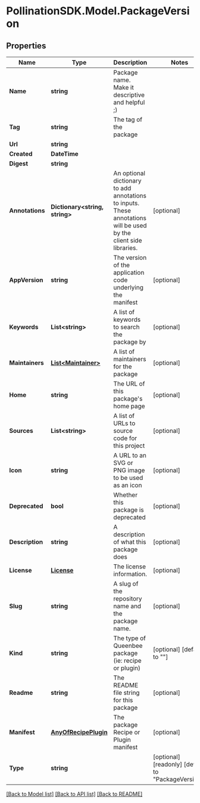 
# PollinationSDK.Model.PackageVersion

## Properties

Name | Type | Description | Notes
------------ | ------------- | ------------- | -------------
**Name** | **string** | Package name. Make it descriptive and helpful ;) | 
**Tag** | **string** | The tag of the package | 
**Url** | **string** |  | 
**Created** | **DateTime** |  | 
**Digest** | **string** |  | 
**Annotations** | **Dictionary&lt;string, string&gt;** | An optional dictionary to add annotations to inputs. These annotations will be used by the client side libraries. | [optional] 
**AppVersion** | **string** | The version of the application code underlying the manifest | [optional] 
**Keywords** | **List&lt;string&gt;** | A list of keywords to search the package by | [optional] 
**Maintainers** | [**List&lt;Maintainer&gt;**](Maintainer.md) | A list of maintainers for the package | [optional] 
**Home** | **string** | The URL of this package&#39;s home page | [optional] 
**Sources** | **List&lt;string&gt;** | A list of URLs to source code for this project | [optional] 
**Icon** | **string** | A URL to an SVG or PNG image to be used as an icon | [optional] 
**Deprecated** | **bool** | Whether this package is deprecated | [optional] 
**Description** | **string** | A description of what this package does | [optional] 
**License** | [**License**](License.md) | The license information. | [optional] 
**Slug** | **string** | A slug of the repository name and the package name. | [optional] 
**Kind** | **string** | The type of Queenbee package (ie: recipe or plugin) | [optional] [default to ""]
**Readme** | **string** | The README file string for this package | [optional] 
**Manifest** | [**AnyOfRecipePlugin**](AnyOfRecipePlugin.md) | The package Recipe or Plugin manifest | [optional] 
**Type** | **string** |  | [optional] [readonly] [default to "PackageVersion"]

[[Back to Model list]](../README.md#documentation-for-models)
[[Back to API list]](../README.md#documentation-for-api-endpoints)
[[Back to README]](../README.md)

